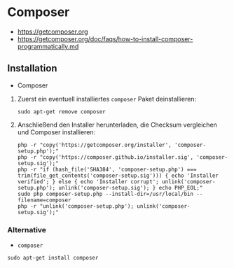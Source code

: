 # Composer

+	<https://getcomposer.org>
+	<https://getcomposer.org/doc/faqs/how-to-install-composer-programmatically.md>



## Installation

+	Composer

<!---->

1.	Zuerst ein eventuell installiertes `composer` Paket deinstallieren:

		sudo apt-get remove composer
2.	Anschließend den Installer herunterladen, die Checksum vergleichen und Composer installieren:

		php -r "copy('https://getcomposer.org/installer', 'composer-setup.php');"
		php -r "copy('https://composer.github.io/installer.sig', 'composer-setup.sig');"
		php -r "if (hash_file('SHA384', 'composer-setup.php') === trim(file_get_contents('composer-setup.sig'))) { echo 'Installer verified'; } else { echo 'Installer corrupt'; unlink('composer-setup.php'); unlink('composer-setup.sig'); } echo PHP_EOL;"
		sudo php composer-setup.php --install-dir=/usr/local/bin --filename=composer
		php -r "unlink('composer-setup.php'); unlink('composer-setup.sig');"



### Alternative

+	`composer`

<!---->

	sudo apt-get install composer
